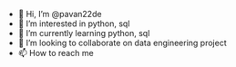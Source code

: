- 👋 Hi, I’m @pavan22de
- 👀 I’m interested in python, sql
- 🌱 I’m currently learning python, sql
- 💞️ I’m looking to collaborate on data engineering project
- 📫 How to reach me 

<!---
pavan22de/pavan22de is a ✨ special ✨ repository because its `README.md` (this file) appears on your GitHub profile.
You can click the Preview link to take a look at your changes.
--->
